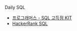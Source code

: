 Daily SQL

- [프로그래머스 - SQL 고득점 KIT](https://school.programmers.co.kr/learn/challenges?tab=sql_practice_kit)
- [HackerRank SQL](https://www.hackerrank.com/dashboard)
